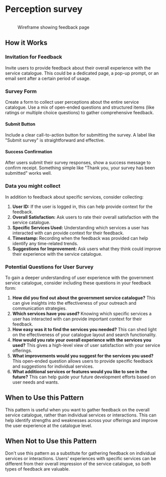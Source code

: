 # Perception survey



<figure><img src="../../.gitbook/assets/Feedback.png" alt=""><figcaption><p>Wireframe showing feedback page</p></figcaption></figure>

## **How it Works**

### **Invitation for Feedback**&#x20;

Invite users to provide feedback about their overall experience with the service catalogue. This could be a dedicated page, a pop-up prompt, or an email sent after a certain period of usage.

### **Survey Form**&#x20;

Create a form to collect user perceptions about the entire service catalogue. Use a mix of open-ended questions and structured items (like ratings or multiple choice questions) to gather comprehensive feedback.

#### **Submit Button**&#x20;

Include a clear call-to-action button for submitting the survey. A label like "Submit survey" is straightforward and effective.

#### **Success Confirmation**&#x20;

After users submit their survey responses, show a success message to confirm receipt. Something simple like "Thank you, your survey has been submitted" works well.

### **Data you might collect**

In addition to feedback about specific services, consider collecting:

1. **User ID:** If the user is logged in, this can help provide context for the feedback.
2. **Overall Satisfaction:** Ask users to rate their overall satisfaction with the service catalogue.
3. **Specific Services Used:** Understanding which services a user has interacted with can provide context for their feedback.
4. **Timestamp:** Recording when the feedback was provided can help identify any time-related trends.
5. **Suggestions for Improvement:** Ask users what they think could improve their experience with the service catalogue.

### **Potential Questions for User Survey**

To gain a deeper understanding of user experience with the government service catalogue, consider including these questions in your feedback form:

1. **How did you find out about the government service catalogue?** This can give insights into the effectiveness of your outreach and communication strategies.
2. **Which services have you used?** Knowing which specific services a user has interacted with can provide important context for their feedback.
3. **How easy was it to find the services you needed?** This can shed light on the effectiveness of your catalogue layout and search functionality.
4. **How would you rate your overall experience with the services you used?** This gives a high-level view of user satisfaction with your service offerings.
5. **What improvements would you suggest for the services you used?** This open-ended question allows users to provide specific feedback and suggestions for individual services.
6. **What additional services or features would you like to see in the future?** This can help guide your future development efforts based on user needs and wants.

## **When to Use this Pattern**&#x20;

This pattern is useful when you want to gather feedback on the overall service catalogue, rather than individual services or interactions. This can help identify strengths and weaknesses across your offerings and improve the user experience at the catalogue level.

## **When Not to Use this Pattern**&#x20;

Don't use this pattern as a substitute for gathering feedback on individual services or interactions. Users' experiences with specific services can be different from their overall impression of the service catalogue, so both types of feedback are valuable.
